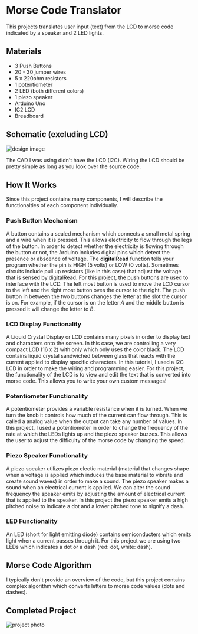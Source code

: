 # Morse Code Translator

This projects translates user input (text) from the LCD to morse code indicated by a speaker and 2 LED lights. 

## Materials
- 3 Push Buttons
- 20 - 30 jumper wires
- 5 x 220ohm resistors
- 1 potentiometer
- 2 LED (both different colors)
- 1 piezo speaker
- Arduino Uno
- IC2 LCD 
- Breadboard

## Schematic (excluding LCD)

![design image](https://github.com/angelina-tsuboi/Morse_Code_Translator/blob/main/images/design.png)

The CAD I was using didn't have the LCD (I2C). Wiring the LCD should be pretty simple as long as you look over the source code.

## How It Works

Since this project contains many components, I will describe the functionalties of each component individually.

### Push Button Mechanism

 A button contains a sealed mechanism which connects a small metal spring and a wire when it is pressed. This allows electricity to flow through the legs of the button. In order to detect whether the electricity is flowing through the button or not, the Arduino includes digital pins which detect the presence or abscence of voltage. The **digitalRead** function tells your program whether the pin is HIGH (5 volts) or LOW (0 volts). Sometimes circuits include pull up resistors (like in this case) that adjust the voltage that is sensed by digitalRead. For this project, the push buttons are used to interface with the LCD. The left most button is used to move the LCD cursor to the left and the right most button oves the cursor to the right. The push button in between the two buttons changes the letter at the slot the cursor is on. For example, if the cursor is on the letter *A* and the middle button is pressed it will change the letter to *B*.


### LCD Display Functionality

A Liquid Crystal Display or LCD contains many pixels in order to display text and characters onto the screen. In this case, we are controlling a very compact LCD (16 x 2) with only which only uses the color black. The LCD contains liquid crystal sandwiched between glass that reacts with the current applied to display specific characters. In this tutorial, I used a I2C LCD in order to make the wiring and programming easier. For this project, the functionality of the LCD is to view and edit the text that is converted into morse code. This allows you to write your own custom messages!

### Potentiometer Functionality

A potentiometer provides a variable resistance when it is turned. When we turn the knob it controls how much of the current can flow through. This is called a analog value when the output can take any number of values. In this project, I used a potentiometer in order to change the frequency of the rate at which the LEDs lights up and the piezo speaker buzzes. This allows the user to adjust the difficulty of the morse code by changing the speed.


### Piezo Speaker Functionality

A piezo speaker utilizes piezo electic material (material that changes shape when a voltage is applied which induces the base material to vibrate and create sound waves) in order to make a sound. The piezo speaker makes a sound when an electrical current is applied. We can alter the sound frequency the speaker emits by adjusting the amount of electrical current that is applied to the speaker. In this project the piezo speaker emits a high pitched noise to indicate a dot and a lower pitched tone to signify a dash.


### LED Functionality

An LED (short for light emitting diode) contains semiconducters which emits light when a current passes through it. For this project we are using two LEDs which indicates a dot or a dash (red: dot, white: dash).

## Morse Code Algorithm

I typically don't provide an overview of the code, but this project contains complex algorithm which converts letters to morse code values (dots and dashes).


## Completed Project

![project photo](https://github.com/angelina-tsuboi/Morse_Code_Translator/blob/main/images/final.jpg)


